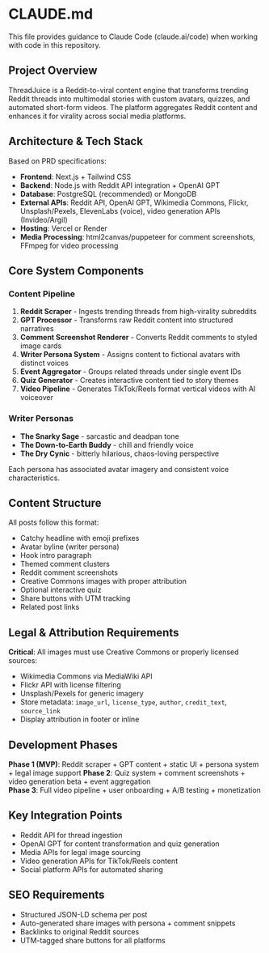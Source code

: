 # CLAUDE.md

This file provides guidance to Claude Code (claude.ai/code) when working with code in this repository.

## Project Overview

ThreadJuice is a Reddit-to-viral content engine that transforms trending Reddit threads into multimodal stories with custom avatars, quizzes, and automated short-form videos. The platform aggregates Reddit content and enhances it for virality across social media platforms.

## Architecture & Tech Stack

Based on PRD specifications:
- **Frontend**: Next.js + Tailwind CSS
- **Backend**: Node.js with Reddit API integration + OpenAI GPT
- **Database**: PostgreSQL (recommended) or MongoDB
- **External APIs**: Reddit API, OpenAI GPT, Wikimedia Commons, Flickr, Unsplash/Pexels, ElevenLabs (voice), video generation APIs (Invideo/Argil)
- **Hosting**: Vercel or Render
- **Media Processing**: html2canvas/puppeteer for comment screenshots, FFmpeg for video processing

## Core System Components

### Content Pipeline
1. **Reddit Scraper** - Ingests trending threads from high-virality subreddits
2. **GPT Processor** - Transforms raw Reddit content into structured narratives
3. **Comment Screenshot Renderer** - Converts Reddit comments to styled image cards
4. **Writer Persona System** - Assigns content to fictional avatars with distinct voices
5. **Event Aggregator** - Groups related threads under single event IDs
6. **Quiz Generator** - Creates interactive content tied to story themes
7. **Video Pipeline** - Generates TikTok/Reels format vertical videos with AI voiceover

### Writer Personas
- **The Snarky Sage** - sarcastic and deadpan tone
- **The Down-to-Earth Buddy** - chill and friendly voice  
- **The Dry Cynic** - bitterly hilarious, chaos-loving perspective

Each persona has associated avatar imagery and consistent voice characteristics.

## Content Structure

All posts follow this format:
- Catchy headline with emoji prefixes
- Avatar byline (writer persona)
- Hook intro paragraph
- Themed comment clusters
- Reddit comment screenshots
- Creative Commons images with proper attribution
- Optional interactive quiz
- Share buttons with UTM tracking
- Related post links

## Legal & Attribution Requirements

**Critical**: All images must use Creative Commons or properly licensed sources:
- Wikimedia Commons via MediaWiki API
- Flickr API with license filtering
- Unsplash/Pexels for generic imagery
- Store metadata: `image_url`, `license_type`, `author`, `credit_text`, `source_link`
- Display attribution in footer or inline

## Development Phases

**Phase 1 (MVP)**: Reddit scraper + GPT content + static UI + persona system + legal image support
**Phase 2**: Quiz system + comment screenshots + video generation beta + event aggregation  
**Phase 3**: Full video pipeline + user onboarding + A/B testing + monetization

## Key Integration Points
- Reddit API for thread ingestion
- OpenAI GPT for content transformation and quiz generation
- Media APIs for legal image sourcing
- Video generation APIs for TikTok/Reels content
- Social platform APIs for automated sharing

## SEO Requirements
- Structured JSON-LD schema per post
- Auto-generated share images with persona + comment snippets
- Backlinks to original Reddit sources
- UTM-tagged share buttons for all platforms